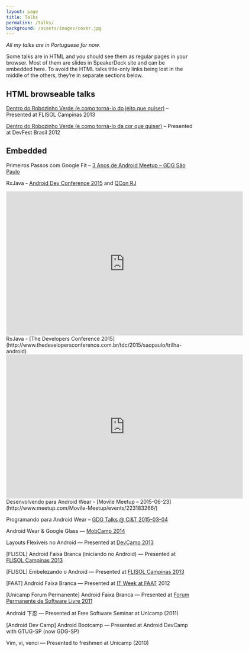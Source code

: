 ```yaml
---
layout: page
title: Talks
permalink: /talks/
background: /assets/images/cover.jpg
---
```


_All my talks are in Portuguese for now._

Some talks are in HTML and you should see them as regular pages in your browser.
Most of them are slides in SpeakerDeck site and can be embedded here. To avoid the
HTML talks title-only links being lost in the middle of the others, they’re in 
separate sections below.

## HTML browseable talks

<a href="flisol-campinas-2013/#2">Dentro do Robozinho Verde (e como torná-lo do
jeito que quiser)</a> – Presented at FLISOL Campinas 2013

<a href="devfest-br-2012/#2">Dentro do Robozinho Verde (e como torná-lo da
cor que quiser)</a> – Presented at DevFest Brasil 2012

## Embedded

<script async class="speakerdeck-embed" data-id="aea726a7a6634705875330d17627aeca" data-ratio="1.77777777777778" src="//speakerdeck.com/assets/embed.js"></script>
Primeiros Passos com Google Fit – [3 Anos de Android Meetup – GDG São Paulo](http://www.eventick.com.br/3-anos-de-android-meetup/)


<script async class="speakerdeck-embed"
data-id="34f86b74e9304fca8302b0b603c8335c" data-ratio="1.77777777777778"
src="//speakerdeck.com/assets/embed.js"></script>
RxJava - [Android Dev Conference
2015](http://androidconference.imasters.com.br/) and [QCon
RJ](http://qconrio.com/presentation/programacao-funcional-reativa-no-android-com-rxjava/rxandroid)

<iframe
src="https://docs.google.com/presentation/d/1dXTgyG6UW7EPEt2LgFL-O1sCls4IVrhecZDWPbVyf_U/embed?start=false&loop=false&delayms=3000"
frameborder="0" width="640" height="389" allowfullscreen="true"
mozallowfullscreen="true" webkitallowfullscreen="true"></iframe>
RxJava - [The Developers Conference 2015](http://www.thedevelopersconference.com.br/tdc/2015/saopaulo/trilha-android)

<iframe src="https://docs.google.com/presentation/d/1KzByJ3BS5UTLN8FCj7BwcMnEDE6NoovaUQRVo9TVzOw/embed?start=false&loop=false&delayms=3000" frameborder="0" width="640" height="389" allowfullscreen="true" mozallowfullscreen="true" webkitallowfullscreen="true"></iframe>
Desenvolvendo para Android Wear - [Movile Meetup – 2015-06-23](http://www.meetup.com/Movile-Meetup/events/223183266/)

<script async class="speakerdeck-embed" data-id="ec0deb778e27428485aa4f13ed68813a" data-ratio="1.33333333333333" src="//speakerdeck.com/assets/embed.js"></script>
Programando para Android Wear – [GDG Talks @ Ci&T 2015-03-04](https://plus.google.com/104323881166104132817/posts/54d3WeRFUWn)

<script async class="speakerdeck-embed" data-id="b4ad56b0028c0132492042912cd7a191" data-ratio="1.77777777777778" src="//speakerdeck.com/assets/embed.js"></script>
Android Wear & Google Glass — [MobCamp 2014](http://www.mobcamp.com.br/)

<script async class="speakerdeck-embed" data-id="0dce46109d7701308e931a9333edbc11" data-ratio="1.33333333333333" src="//speakerdeck.com/assets/embed.js"></script>
Layouts Flexíveis no Android — Presented at [DevCamp 2013](http://www.devcamp.com.br/)

<script async class="speakerdeck-embed" data-id="1b7a36b0945501307a7f0a0af8211b7b" data-ratio="1.33333333333333" src="//speakerdeck.com/assets/embed.js"></script>
[FLISOL] Android Faixa Branca (iniciando no Android) — Presented at [FLISOL Campinas 2013](http://www.flisolcampinas.net/)

<script async class="speakerdeck-embed" data-id="8969e84094bf0130ceff62d24062172a" data-ratio="1.33333333333333" src="//speakerdeck.com/assets/embed.js"></script>
[FLISOL] Embelezando o Android — Presented at [FLISOL Campinas 2013](http://www.flisolcampinas.net/)

<script async class="speakerdeck-embed" data-id="a26f78909a900130649f421ffa4f0f44" data-ratio="1.33333333333333" src="//speakerdeck.com/assets/embed.js"></script>
[FAAT] Android Faixa Branca — Presented at [IT Week at FAAT](http://www.faat.com.br/site/noticias01.asp?noticia=1639) 2012

<script async class="speakerdeck-embed" data-id="14e264c094520130915f0e4795300af2" data-ratio="1.33333333333333" src="//speakerdeck.com/assets/embed.js"></script>
[Unicamp Forum Permanente] Android Faixa Branca — Presented at [Forum Permanente de Software Livre 2011](http://www.foruns.unicamp.br/foruns/)

<script async class="speakerdeck-embed" data-id="f7282290944f01303c2066b9f45142b7" data-ratio="1.33333333333333" src="//speakerdeck.com/assets/embed.js"></script>
Android 下忍 — Presented at Free Software Seminar at Unicamp (2011)

<script async class="speakerdeck-embed" data-id="27b29a8094540130d1bd6e09463ce40c" data-ratio="1.33333333333333" src="//speakerdeck.com/assets/embed.js"></script>
[Android Dev Camp] Android Bootcamp — Presented at Android DevCamp with GTUG-SP (now GDG-SP)

<script async class="speakerdeck-embed" data-id="f63a7dc09a92013064a0421ffa4f0f44" data-ratio="1.33333333333333" src="//speakerdeck.com/assets/embed.js"></script>
Vim, vi, venci — Presented to freshmen at Unicamp (2010)
